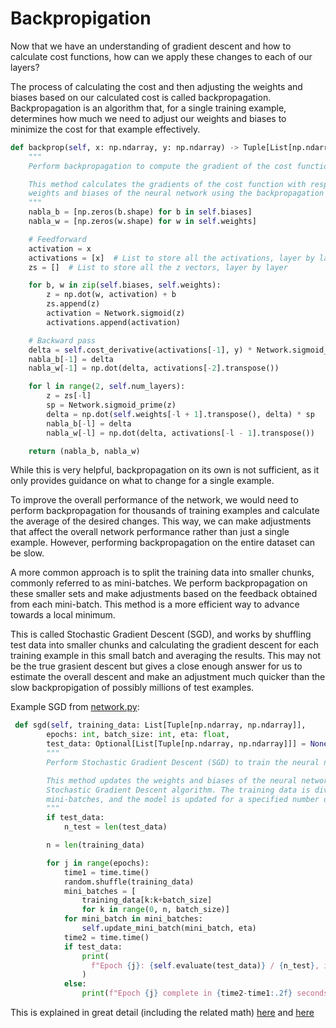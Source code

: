 # Backpropigation

Now that we have an understanding of gradient descent and how to calculate cost functions, how can we apply these changes to each of our layers?

The process of calculating the cost and then adjusting the weights and biases based on our calculated cost is called backpropagation. Backpropagation is an algorithm that, for a single training example, determines how much we need to adjust our weights and biases to minimize the cost for that example effectively.

```python
def backprop(self, x: np.ndarray, y: np.ndarray) -> Tuple[List[np.ndarray], List[np.ndarray]]:
    """
    Perform backpropagation to compute the gradient of the cost function.

    This method calculates the gradients of the cost function with respect to the 
    weights and biases of the neural network using the backpropagation algorithm.
    """
    nabla_b = [np.zeros(b.shape) for b in self.biases]
    nabla_w = [np.zeros(w.shape) for w in self.weights]

    # Feedforward
    activation = x
    activations = [x]  # List to store all the activations, layer by layer
    zs = []  # List to store all the z vectors, layer by layer

    for b, w in zip(self.biases, self.weights):
        z = np.dot(w, activation) + b
        zs.append(z)
        activation = Network.sigmoid(z)
        activations.append(activation)

    # Backward pass
    delta = self.cost_derivative(activations[-1], y) * Network.sigmoid_prime(zs[-1])
    nabla_b[-1] = delta
    nabla_w[-1] = np.dot(delta, activations[-2].transpose())

    for l in range(2, self.num_layers):
        z = zs[-l]
        sp = Network.sigmoid_prime(z)
        delta = np.dot(self.weights[-l + 1].transpose(), delta) * sp
        nabla_b[-l] = delta
        nabla_w[-l] = np.dot(delta, activations[-l - 1].transpose())

    return (nabla_b, nabla_w)
```

While this is very helpful, backpropagation on its own is not sufficient, as it only provides guidance on what to change for a single example.

To improve the overall performance of the network, we would need to perform backpropagation for thousands of training examples and calculate the average of the desired changes. This way, we can make adjustments that affect the overall network performance rather than just a single example. However, performing backpropagation on the entire dataset can be slow.

A more common approach is to split the training data into smaller chunks, commonly referred to as mini-batches. We perform backpropagation on these smaller sets and make adjustments based on the feedback obtained from each mini-batch. This method is a more efficient way to advance towards a local minimum.

This is called Stochastic Gradient Descent (SGD), and works by shuffling test data into smaller chunks and calculating the gradient descent for each training example in this small batch and averaging the results. This may not be the true grasient descent but gives a close enough answer for us to estimate the overall descent and make an adjustment much quicker than the slow backpropigation of possibly millions of test examples.

Example SGD from [network.py](../network.py):

```python
 def sgd(self, training_data: List[Tuple[np.ndarray, np.ndarray]],
        epochs: int, batch_size: int, eta: float,
        test_data: Optional[List[Tuple[np.ndarray, np.ndarray]]] = None):
        """
        Perform Stochastic Gradient Descent (SGD) to train the neural network.

        This method updates the weights and biases of the neural network using the 
        Stochastic Gradient Descent algorithm. The training data is divided into 
        mini-batches, and the model is updated for a specified number of epochs.
        """
        if test_data:
            n_test = len(test_data)

        n = len(training_data)

        for j in range(epochs):
            time1 = time.time()
            random.shuffle(training_data)
            mini_batches = [
                training_data[k:k+batch_size]
                for k in range(0, n, batch_size)]
            for mini_batch in mini_batches:
                self.update_mini_batch(mini_batch, eta)
            time2 = time.time()
            if test_data:
                print(
                  f"Epoch {j}: {self.evaluate(test_data)} / {n_test}, in {time2-time1:.2f} seconds"
                )
            else:
                print(f"Epoch {j} complete in {time2-time1:.2f} seconds")
```

This is explained in great detail (including the related math) [here](http://neuralnetworksanddeeplearning.com/chap2.html) and [here](https://www.youtube.com/watch?v=tIeHLnjs5U8)
